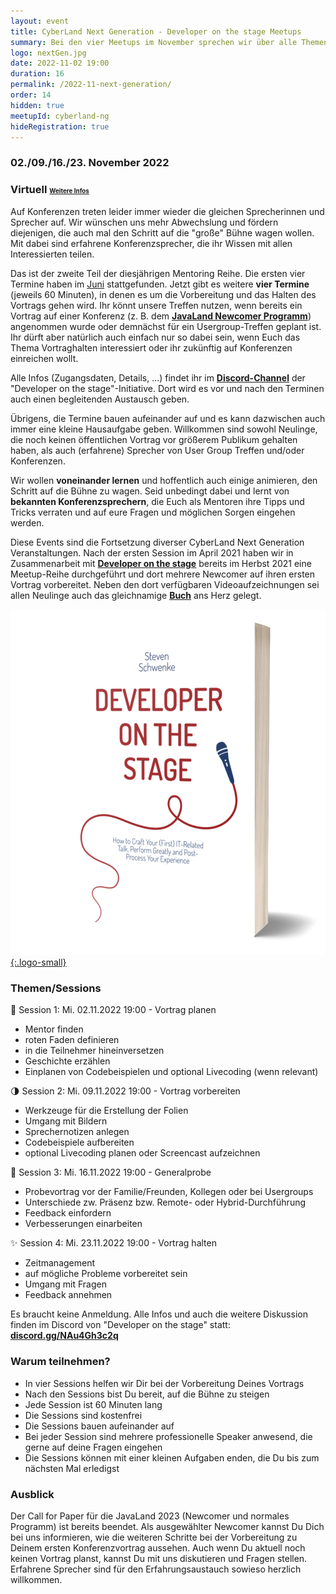 ```yaml
---
layout: event
title: CyberLand Next Generation - Developer on the stage Meetups
summary: Bei den vier Meetups im November sprechen wir über alle Themen rund um die Vorbereitung und das Halten von Vorträgen auf Konferenzen.
logo: nextGen.jpg
date: 2022-11-02 19:00
duration: 16
permalink: /2022-11-next-generation/
order: 14
hidden: true
meetupId: cyberland-ng
hideRegistration: true
---
```


### <i class="fas fa-lg fa-calendar"></i> 02./09./16./23. November 2022

### <i class="fas fa-lg fa-globe"></i> Virtuell <span style="font-size: 0.6em;">[<i class="fas fa-lg fa-link"></i> Weitere Infos](#-wichtige-informationen)</span>

Auf Konferenzen treten leider immer wieder die gleichen Sprecherinnen und Sprecher auf. Wir wünschen uns mehr Abwechslung und fördern diejenigen, die auch mal den Schritt auf die "große" Bühne wagen wollen. Mit dabei sind erfahrene Konferenzsprecher, die ihr Wissen mit allen Interessierten teilen. 

Das ist der zweite Teil der diesjährigen Mentoring Reihe. Die ersten vier Termine haben im [Juni](/2022-06-next-generation) stattgefunden. Jetzt gibt es weitere __vier Termine__ (jeweils 60 Minuten), in denen es um die Vorbereitung und das Halten des Vortrags gehen wird. Ihr könnt unsere Treffen nutzen, wenn bereits ein Vortrag auf einer Konferenz (z. B. dem __[JavaLand Newcomer Programm](https://www.javaland.eu/de/referierende/)__) angenommen wurde oder demnächst für ein Usergroup-Treffen geplant ist. Ihr dürft aber natürlich auch einfach nur so dabei sein, wenn Euch das Thema Vortraghalten interessiert oder ihr zukünftig auf Konferenzen einreichen wollt.

Alle Infos (Zugangsdaten, Details, ...) findet ihr im __[Discord-Channel](https://discord.gg/NAu4Gh3c2q)__ der "Developer on the stage"-Initiative. Dort wird es vor und nach den Terminen auch einen begleitenden Austausch geben.

Übrigens, die Termine bauen aufeinander auf und es kann dazwischen auch immer eine kleine Hausaufgabe geben. Willkommen sind sowohl Neulinge, die noch keinen öffentlichen Vortrag vor größerem Publikum gehalten haben, als auch (erfahrene) Sprecher von User Group Treffen und/oder Konferenzen. 

Wir wollen __voneinander lernen__ und hoffentlich auch einige animieren, den Schritt auf die Bühne zu wagen. Seid unbedingt dabei und lernt von __bekannten Konferenzsprechern__, die Euch als Mentoren ihre Tipps und Tricks verraten und auf eure Fragen und möglichen Sorgen eingehen werden.

Diese Events sind die Fortsetzung diverser CyberLand Next Generation Veranstaltungen. Nach der ersten Session im April 2021 haben wir in Zusammenarbeit mit __[Developer on the stage](https://developeronthestage.com/#additional)__ bereits im Herbst 2021 eine Meetup-Reihe durchgeführt und dort mehrere Newcomer auf ihren ersten Vortrag vorbereitet. Neben den dort verfügbaren Videoaufzeichnungen sei allen Neulinge auch das gleichnamige __[Buch](https://www.amazon.com/-/en/dp/B096DTGWJN/)__ ans Herz gelegt.

[![Developer on the stage - Buch](/assets/images/dots-book.png){:.logo-small}](https://www.amazon.com/-/en/dp/B096DTGWJN/)

### Themen/Sessions  

🚀  Session 1: Mi. 02.11.2022 19:00 - Vortrag planen
- Mentor finden
- roten Faden definieren
- in die Teilnehmer hineinversetzen
- Geschichte erzählen
- Einplanen von Codebeispielen und optional Livecoding (wenn relevant)

🌗 Session 2: Mi. 09.11.2022 19:00 - Vortrag vorbereiten
- Werkzeuge für die Erstellung der Folien
- Umgang mit Bildern
- Sprechernotizen anlegen
- Codebeispiele aufbereiten
- optional Livecoding planen oder Screencast aufzeichnen

🌝 Session 3: Mi. 16.11.2022 19:00 - Generalprobe
- Probevortrag vor der Familie/Freunden, Kollegen oder bei Usergroups
- Unterschiede zw. Präsenz bzw. Remote- oder Hybrid-Durchführung
- Feedback einfordern
- Verbesserungen einarbeiten

✨ Session 4: Mi. 23.11.2022 19:00 - Vortrag halten
- Zeitmanagement
- auf mögliche Probleme vorbereitet sein
- Umgang mit Fragen
- Feedback annehmen


Es braucht keine Anmeldung. Alle Infos und auch die weitere Diskussion finden im Discord von "Developer on the stage" statt: __[discord.gg/NAu4Gh3c2q](https://discord.gg/NAu4Gh3c2q)__

### Warum teilnehmen?

- In vier Sessions helfen wir Dir bei der Vorbereitung Deines Vortrags
- Nach den Sessions bist Du bereit, auf die Bühne zu steigen
- Jede Session ist 60 Minuten lang
- Die Sessions sind kostenfrei
- Die Sessions bauen aufeinander auf
- Bei jeder Session sind mehrere professionelle Speaker anwesend, die gerne auf deine Fragen eingehen
- Die Sessions können mit einer kleinen Aufgaben enden, die Du bis zum nächsten Mal erledigst

### Ausblick

Der Call for Paper für die JavaLand 2023 (Newcomer und normales Programm) ist bereits beendet. Als ausgewählter Newcomer kannst Du Dich bei uns informieren, wie die weiteren Schritte bei der Vorbereitung zu Deinem ersten Konferenzvortrag aussehen. Auch wenn Du aktuell noch keinen Vortrag planst, kannst Du mit uns diskutieren und Fragen stellen. Erfahrene Sprecher sind für den Erfahrungsaustauch sowieso herzlich willkommen.
